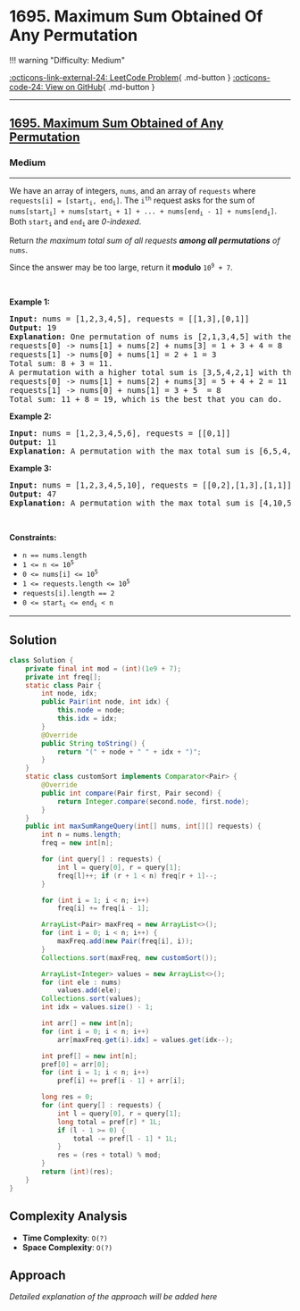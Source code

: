 # 1695. Maximum Sum Obtained Of Any Permutation

!!! warning "Difficulty: Medium"

[:octicons-link-external-24: LeetCode Problem](https://leetcode.com/problems/maximum-sum-obtained-of-any-permutation/){ .md-button }
[:octicons-code-24: View on GitHub](https://github.com/RAJ8664/Leetcode/tree/master/1695-maximum-sum-obtained-of-any-permutation){ .md-button }

---

<h2><a href="https://leetcode.com/problems/maximum-sum-obtained-of-any-permutation">1695. Maximum Sum Obtained of Any Permutation</a></h2><h3>Medium</h3><hr><p>We have an array of integers, <code>nums</code>, and an array of <code>requests</code> where <code>requests[i] = [start<sub>i</sub>, end<sub>i</sub>]</code>. The <code>i<sup>th</sup></code> request asks for the sum of <code>nums[start<sub>i</sub>] + nums[start<sub>i</sub> + 1] + ... + nums[end<sub>i</sub> - 1] + nums[end<sub>i</sub>]</code>. Both <code>start<sub>i</sub></code> and <code>end<sub>i</sub></code> are <em>0-indexed</em>.</p>

<p>Return <em>the maximum total sum of all requests <strong>among all permutations</strong> of</em> <code>nums</code>.</p>

<p>Since the answer may be too large, return it <strong>modulo</strong> <code>10<sup>9</sup> + 7</code>.</p>

<p>&nbsp;</p>
<p><strong class="example">Example 1:</strong></p>

<pre>
<strong>Input:</strong> nums = [1,2,3,4,5], requests = [[1,3],[0,1]]
<strong>Output:</strong> 19
<strong>Explanation:</strong> One permutation of nums is [2,1,3,4,5] with the following result: 
requests[0] -&gt; nums[1] + nums[2] + nums[3] = 1 + 3 + 4 = 8
requests[1] -&gt; nums[0] + nums[1] = 2 + 1 = 3
Total sum: 8 + 3 = 11.
A permutation with a higher total sum is [3,5,4,2,1] with the following result:
requests[0] -&gt; nums[1] + nums[2] + nums[3] = 5 + 4 + 2 = 11
requests[1] -&gt; nums[0] + nums[1] = 3 + 5  = 8
Total sum: 11 + 8 = 19, which is the best that you can do.
</pre>

<p><strong class="example">Example 2:</strong></p>

<pre>
<strong>Input:</strong> nums = [1,2,3,4,5,6], requests = [[0,1]]
<strong>Output:</strong> 11
<strong>Explanation:</strong> A permutation with the max total sum is [6,5,4,3,2,1] with request sums [11].</pre>

<p><strong class="example">Example 3:</strong></p>

<pre>
<strong>Input:</strong> nums = [1,2,3,4,5,10], requests = [[0,2],[1,3],[1,1]]
<strong>Output:</strong> 47
<strong>Explanation:</strong> A permutation with the max total sum is [4,10,5,3,2,1] with request sums [19,18,10].</pre>

<p>&nbsp;</p>
<p><strong>Constraints:</strong></p>

<ul>
	<li><code>n == nums.length</code></li>
	<li><code>1 &lt;= n &lt;= 10<sup>5</sup></code></li>
	<li><code>0 &lt;= nums[i]&nbsp;&lt;= 10<sup>5</sup></code></li>
	<li><code>1 &lt;= requests.length &lt;=&nbsp;10<sup>5</sup></code></li>
	<li><code>requests[i].length == 2</code></li>
	<li><code>0 &lt;= start<sub>i</sub>&nbsp;&lt;= end<sub>i</sub>&nbsp;&lt;&nbsp;n</code></li>
</ul>


---

## Solution

```java
class Solution {
    private final int mod = (int)(1e9 + 7);
    private int freq[];
    static class Pair {
        int node, idx;
        public Pair(int node, int idx) {
            this.node = node;
            this.idx = idx;
        }
        @Override
        public String toString() {
            return "(" + node + " " + idx + ")";
        }
    }
    static class customSort implements Comparator<Pair> {
        @Override
        public int compare(Pair first, Pair second) {
            return Integer.compare(second.node, first.node);
        }
    }
    public int maxSumRangeQuery(int[] nums, int[][] requests) {
        int n = nums.length;
        freq = new int[n];

        for (int query[] : requests) {
            int l = query[0], r = query[1];
            freq[l]++; if (r + 1 < n) freq[r + 1]--;
        }

        for (int i = 1; i < n; i++) 
            freq[i] += freq[i - 1];

        ArrayList<Pair> maxFreq = new ArrayList<>();
        for (int i = 0; i < n; i++) {
            maxFreq.add(new Pair(freq[i], i));
        }
        Collections.sort(maxFreq, new customSort()); 

        ArrayList<Integer> values = new ArrayList<>();
        for (int ele : nums)
            values.add(ele);
        Collections.sort(values);
        int idx = values.size() - 1;

        int arr[] = new int[n];
        for (int i = 0; i < n; i++)
            arr[maxFreq.get(i).idx] = values.get(idx--);

        int pref[] = new int[n];
        pref[0] = arr[0];
        for (int i = 1; i < n; i++) 
            pref[i] += pref[i - 1] + arr[i];

        long res = 0;
        for (int query[] : requests) {
            int l = query[0], r = query[1];
            long total = pref[r] * 1L;
            if (l - 1 >= 0) {
                total -= pref[l - 1] * 1L;
            }
            res = (res + total) % mod;
        }
        return (int)(res);    
    }
}
```

## Complexity Analysis

- **Time Complexity**: `O(?)`
- **Space Complexity**: `O(?)`

## Approach

*Detailed explanation of the approach will be added here*

